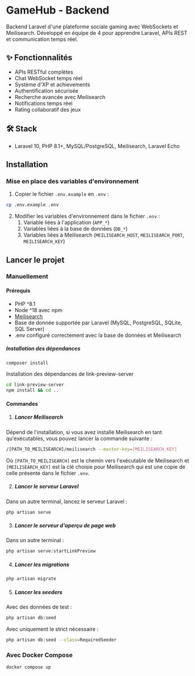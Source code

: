 # GameHub - Backend

Backend Laravel d'une plateforme sociale gaming avec WebSockets et Meilisearch. Développé en équipe de 4 pour apprendre Laravel, APIs REST et communication temps réel.

## ✨ Fonctionnalités

- APIs RESTful complètes
- Chat WebSocket temps réel
- Système d'XP et achievements
- Authentification sécurisée
- Recherche avancée avec Meilisearch
- Notifications temps réel
- Rating collaboratif des jeux

## 🛠️ Stack

- Laravel 10, PHP 8.1+, MySQL/PostgreSQL, Meilisearch, Laravel Echo

## Installation
### Mise en place des variables d'environnement
1. Copier le fichier `.env.example` en `.env` :
```bash
cp .env.example .env
```
2. Modifier les variables d'environnement dans le fichier `.env` :
   1. Variable liées à l'application (`APP_*`) 
   2. Variables liées à la base de données (`DB_*`)
   3. Variables liées à Meilisearch (`MEILISEARCH_HOST`, `MEILISEARCH_PORT`, `MEILISEARCH_KEY`)

## Lancer le projet
### Manuellement
#### Prérequis
- PHP ^8.1
- Node ^18 avec npm
- [Meilisearch](https://www.meilisearch.com/docs/learn/self_hosted/getting_started_with_self_hosted_meilisearch)
- Base de donnée supportée par Laravel (MySQL, PostgreSQL, SQLite, SQL Server)
- .env configuré correctement avec la base de données et Meilisearch

##### Installation des dépendances
```bash
composer install
```

Installation des dépendances de link-preview-server
```bash
cd link-preview-server
npm install && cd ..
```

#### Commandes
1. ##### Lancer Meilisearch
Dépend de l'installation, si vous avez installé Meilisearch en tant qu'exécutables, vous pouvez lancer la commande suivante :
```bash
/[PATH_TO_MEILISEARCH]/meilisearch --master-key=[MEILISEARCH_KEY]
```
Où `[PATH_TO_MEILISEARCH]` est le chemin vers l'exécutable de Meilisearch et `[MEILISEARCH_KEY]` est la clé choisie pour Meilisearch qui est une copie de celle présente dans le fichier `.env`.

2. ##### Lancer le serveur Laravel
Dans un autre terminal, lancez le serveur Laravel :
```bash
php artisan serve
```

3. ##### Lancer le serveur d'aperçu de page web
Dans un autre terminal :
```bash
php artisan serve:startLinkPreview
```

4. ##### Lancer les migrations
```bash
php artisan migrate
```

5. ##### Lancer les seeders
Avec des données de test :
```bash
php artisan db:seed
```

Avec uniquement le strict nécessaire :
```bash
php artisan db:seed --class=RequiredSeeder
```

### Avec Docker Compose
```bash
docker compose up
```
